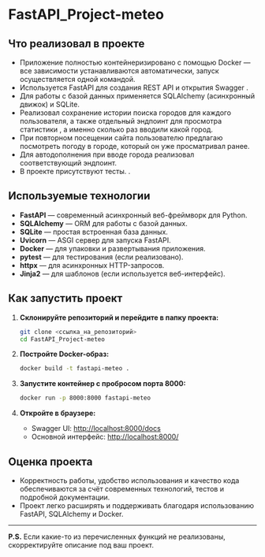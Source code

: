 # FastAPI_Project-meteo
## Что реализовал в проекте

- Приложение полностью контейнеризировано с помощью Docker — все зависимости устанавливаются автоматически, запуск осуществляется одной командой.
- Используется FastAPI для создания REST API и открытия Swagger .
- Для работы с базой данных применяется SQLAlchemy (асинхронный движок) и SQLite.
- Реализовал сохранение истории поиска городов для каждого пользователя, а также отдельный эндпоинт для просмотра статистики , а именно сколько раз вводили какой город.
- При повторном посещении сайта пользователю предлагаю посмотреть погоду в городе, который он уже просматривал ранее.
- Для автодополнения при вводе города реализовал соответствующий эндпоинт.
- В проекте присутствуют тесты.
.

## Используемые технологии

- **FastAPI** — современный асинхронный веб-фреймворк для Python.
- **SQLAlchemy** — ORM для работы с базой данных.
- **SQLite** — простая встроенная база данных.
- **Uvicorn** — ASGI сервер для запуска FastAPI.
- **Docker** — для упаковки и развертывания приложения.
- **pytest** — для тестирования (если реализовано).
- **httpx** — для асинхронных HTTP-запросов.
- **Jinja2** — для шаблонов (если используется веб-интерфейс).

## Как запустить проект

1. **Склонируйте репозиторий и перейдите в папку проекта:**
   ```sh
   git clone <ссылка_на_репозиторий>
   cd FastAPI_Project-meteo
   ```

2. **Постройте Docker-образ:**
   ```sh
   docker build -t fastapi-meteo .
   ```

3. **Запустите контейнер с пробросом порта 8000:**
   ```sh
   docker run -p 8000:8000 fastapi-meteo
   ```

4. **Откройте в браузере:**
   - Swagger UI: [http://localhost:8000/docs](http://localhost:8000/docs)
   - Основной интерфейс: [http://localhost:8000/](http://localhost:8000/)

## Оценка проекта

- Корректность работы, удобство использования и качество кода обеспечиваются за счёт современных технологий, тестов и подробной документации.
- Проект легко расширять и поддерживать благодаря использованию FastAPI, SQLAlchemy и Docker.

---

**P.S.** Если какие-то из перечисленных функций не реализованы, скорректируйте описание под ваш проект.